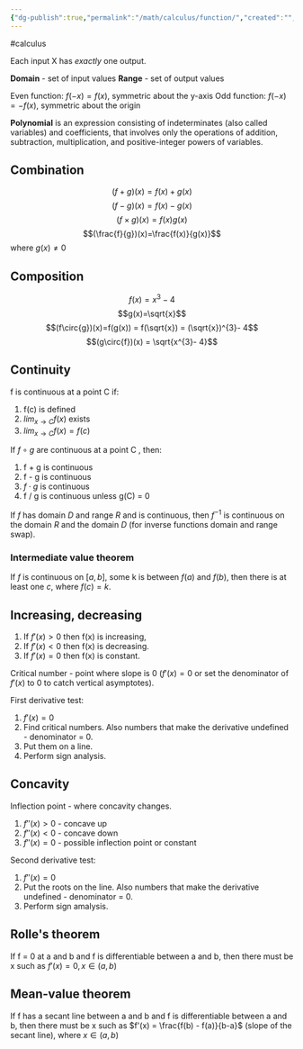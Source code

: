 ```yaml
---
{"dg-publish":true,"permalink":"/math/calculus/function/","created":"","updated":""}
---
```


#calculus  

Each input X has *exactly* one output.

**Domain** - set of input values
**Range** - set of output values

Even function: $f(-x)=f(x)$, symmetric about the y-axis
Odd function: $f(-x)=-f(x)$, symmetric about the origin

**Polynomial** is an expression consisting of indeterminates (also called variables) and coefficients, that involves only the operations of addition, subtraction, multiplication, and positive-integer powers of variables.

## Combination

$$(f+g)(x)=f(x)+g(x)$$
$$(f-g)(x)=f(x)-g(x)$$
$$(f \times g)(x)=f(x)g(x)$$
$$(\frac{f}{g})(x)=\frac{f(x)}{g(x)}$$
where $g(x) \neq 0$

## Composition
$$f(x) = x^{3}- 4$$
$$g(x)=\sqrt{x}$$
$$(f\circ{g})(x)=f(g(x)) = f(\sqrt{x}) = (\sqrt{x})^{3}- 4$$
$$(g\circ{f})(x) = \sqrt{x^{3}- 4}$$


## Continuity

f is continuous at a point C if:
1. f(c) is defined
2. $lim_{x \to C} f(x)$ exists
3. $lim_{x \to C} f(x) = f(c)$

If $f \circ g$ are continuous at a point C , then:
1. f + g is continuous
2. f - g is continuous
3. $f \cdot g$ is continuous 
4. f / g is continuous unless g(C) = 0

If $f$ has domain $D$ and range $R$ and is continuous, then $f^{-1}$ is continuous on the domain $R$ and the domain $D$ (for inverse functions domain and range swap).

### Intermediate value theorem
If $f$ is continuous on $[a,b]$, some k is between $f(a)$ and $f(b)$, then there is at least one $c$, where $f(c) = k$.

## Increasing, decreasing

1. If $f'(x) > 0$ then f(x) is increasing,
2. If $f'(x) < 0$ then f(x) is decreasing.
3. If $f'(x) = 0$ then f(x) is constant.

Critical number - point where slope is 0 ($f'(x) = 0$ or set the denominator of $f'(x)$ to 0 to catch vertical asymptotes).

First derivative test:
1. $f'(x) = 0$
2. Find critical numbers. Also numbers that make the derivative undefined - denominator = 0.
3. Put them on a line.
4. Perform sign analysis.

## Concavity
Inflection point - where concavity changes.

1. $f''(x) > 0$ - concave up
2. $f''(x) < 0$ - concave down
3. $f''(x) = 0$ - possible inflection point or constant

Second derivative test:
1. $f''(x) = 0$
2. Put the roots on the line. Also numbers that make the derivative undefined - denominator = 0.
3. Perform sign amalysis.

## Rolle's theorem

If f = 0 at a and b and f is differentiable between a and b, then there must be x such as $f'(x) = 0, x \in (a,b)$

## Mean-value theorem

If f has a secant line between a and b and f is differentiable between a and b, then there must be x such as $f'(x) = \frac{f(b) - f(a)}{b-a}$ (slope of the secant line), where  $x \in (a,b)$